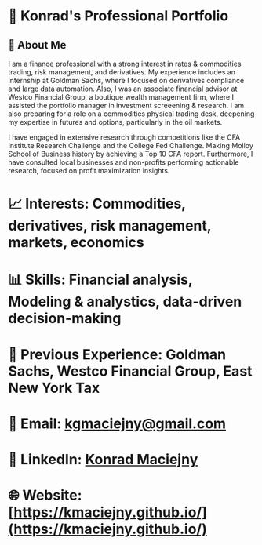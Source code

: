 

# 📌 Konrad's Professional Portfolio


## 👤 About Me
I am a finance professional with a strong interest in rates & commodities trading, risk management, and derivatives. My experience includes an internship at Goldman Sachs, where I focused on derivatives compliance and large data automation. Also, I was an associate financial advisor at Westco Financial Group, a boutique wealth management firm, where I assisted the portfolio manager in investment screeening & research. I am also preparing for a role on a commodities physical trading desk, deepening my expertise in futures and options, particularly in the oil markets.

I have engaged in extensive research through competitions like the CFA Institute Research Challenge and the College Fed Challenge. Making Molloy School of Business history by achieving a Top 10 CFA report. Furthermore, I have consulted local businesses and non-profits performing actionable research, focused on profit maximization insights.

# 📈 Interests: Commodities, derivatives, risk management, markets, economics
# 📊 Skills: Financial analysis, Modeling & analystics, data-driven decision-making
# 💼 Previous Experience: Goldman Sachs, Westco Financial Group, East New York Tax

# 📧 Email: [kgmaciejny@gmail.com](mailto:kgmaciejny@gmail.com)  
# 💼 LinkedIn: [Konrad Maciejny](https://www.linkedin.com/in/konrad-maciejny/)
# 🌐 Website: [https://kmaciejny.github.io/](https://kmaciejny.github.io/)  






